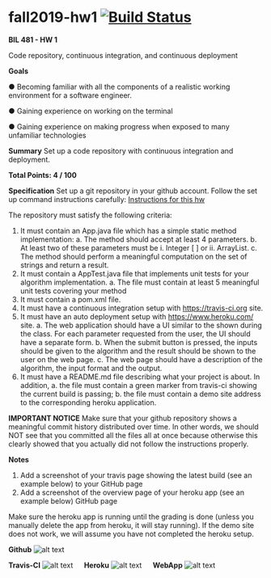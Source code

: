 # fall2019-hw1 [![Build Status](https://travis-ci.org/ssayin/fall2019-hw1-ssayin.svg?branch=master)](https://travis-ci.org/ssayin/fall2019-hw1-ssayin)

**BIL 481 - HW 1**

Code repository, continuous integration, and continuous deployment

**Goals**

  ●	 Becoming familiar with all the components of a realistic working environment for a software engineer.

  ●	Gaining experience on working on the terminal

  ●	Gaining experience on making progress when exposed to many unfamiliar technologies

**Summary**
Set up a code repository with continuous integration and deployment.

**Total Points: 4 / 100**

**Specification**
Set up a git repository in your github account. Follow the set up command instructions carefully:
[Instructions for this hw](docs/Instructions.pdf)

The repository must satisfy the following criteria:
1.	It must contain an App.java file which has a simple static method implementation:
a.	The method should accept at least 4 parameters.
b.	At least two of these parameters must be
i.	Integer [ ] or
ii.	ArrayList<Integer>.
c.	The method should perform a meaningful computation on the set of strings and return a result.
2.	It must contain a AppTest.java file that implements unit tests for your algorithm implementation.
a.	The file must contain at least 5 meaningful unit tests covering your method
3.	It must contain a pom.xml file.
4.	It must have a continuous integration setup with https://travis-ci.org site.
5.	It must have an auto deployment setup with https://www.heroku.com/ site.
a.	The web application should have a UI similar to the shown during the class. For each parameter requested from the user, the UI should have a separate form.
b.	When the submit button is pressed, the inputs should be given to the algorithm and the result should be shown to the user on the web page.
c.	The web page should have a description of the algorithm, the input format and the output.
6.	It must have a README.md file describing what your project is about.  In addition,
a.	the file must contain a green marker from travis-ci showing the current build is passing;
b.	the file must contain a demo site address to the corresponding heroku application.

**IMPORTANT NOTICE**
Make sure that your github repository shows a meaningful commit history distributed over time. In other words, we should NOT see that you committed all the files all at once because otherwise this clearly showed that you actually did not follow the instructions properly.

**Notes**
1.	Add a screenshot of your travis page showing the latest build (see an example below) to your GitHub page
2.	Add a screenshot of the overview page of your heroku app (see an example below) GitHub page

Make sure the heroku app is running until the grading is done (unless you manually delete the app from heroku, it will stay running). If the demo site does not work, we will assume you have not completed the heroku setup.

**Github**
![alt text](https://github.com/ssayin/fall2019-hw1-ssayin/blob/master/images/git.png)

**Travis-CI**
![alt text](https://github.com/ssayin/fall2019-hw1-ssayin/blob/master/images/travis.png)
 
**Heroku**
![alt text](https://github.com/ssayin/fall2019-hw1-ssayin/blob/master/images/heroku.png)
 
**WebApp**
![alt text](https://github.com/ssayin/fall2019-hw1-ssayin/blob/master/images/webapp.png)
